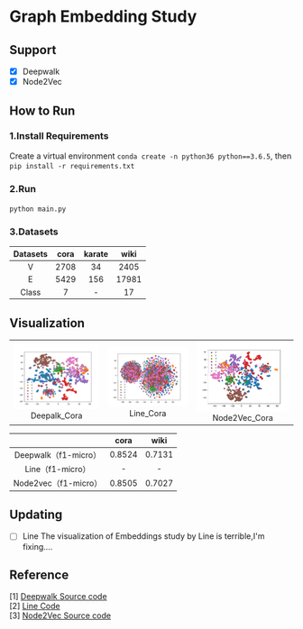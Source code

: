 # Graph Embedding Study
## Support
- [x] Deepwalk
- [x] Node2Vec
## How to Run
### 1.Install Requirements
Create a virtual environment `conda create -n python36 python==3.6.5`, then `pip install -r requirements.txt`
### 2.Run
`python main.py`

### 3.Datasets
| Datasets | cora | karate | wiki  |
| :------: | :--: | :----: | :---: |
|    V     | 2708 |   34   | 2405  |
|    E     | 5429 |  156   | 17981 |
|  Class   |  7   |   -    |  17   |

## Visualization
<table>
    <tr>
        <td ><center><img src="https://github.com/Deeachain/GraphEmbeddings/blob/master/output/visualization/deepwalk_cora_edges.png" width="450"><div align = "center">Deepalk_Cora</div></td>
        <td ><center><img src="https://github.com/Deeachain/GraphEmbeddings/blob/master/output/visualization/line_cora_edges.png" width="450”><div align = "center">Line_Cora</div></center></td>
        <td ><center><img src="https://github.com/Deeachain/GraphEmbeddings/blob/master/output/visualization/node2vec_cora_edges.png" width="450"><div align="center">Node2Vec_Cora</div></center></td>
    </tr>
</table>

|                      |  cora  |  wiki  |
| :------------------: | :----: | :----: |
| Deepwalk（f1-micro） | 0.8524 | 0.7131 |
|   Line（f1-micro）   |   -    |   -    |
| Node2vec（f1-micro） | 0.8505 | 0.7027 |



## Updating
- [ ] Line
The visualization of Embeddings study by Line is terrible,I'm fixing....
## Reference
[1] [Deepwalk Source code](https://github.com/phanein/deepwalk)  
[2] [Line Code]()  
[3] [Node2Vec Source code](https://github.com/aditya-grover/node2vec)  